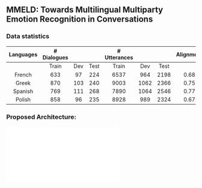 ## MMELD: Towards Multilingual Multiparty Emotion Recognition in Conversations


### Data statistics

| Languages | # Dialogues |     |      | # Utterances |      |      | Alignment |
|:---------:|:-----------:|:---:|:----:|:------------:|:----:|:----:|:---------:|
|           |    Train    | Dev | Test |     Train    |  Dev | Test |           |
|   French  |     633     |  97 |  224 |     6537     |  964 | 2198 |    0.68   |
|   Greek   |     870     | 103 |  240 |     9003     | 1062 | 2366 |    0.75   |
|  Spanish  |     769     | 111 |  268 |     7890     | 1064 | 2546 |    0.77   |
|   Polish  |     858     |  96 |  235 |     8928     |  989 | 2324 |    0.67   |

### Proposed Architecture:

![Proposed Architecture :](./images/disclstm-vert.pdf)
